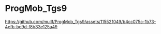 # ProgMob_Tgs9

https://github.com/mullf/ProgMob_Tgs9/assets/115521049/b4cc075c-1b73-4efb-bc9d-f8b33e125a49
